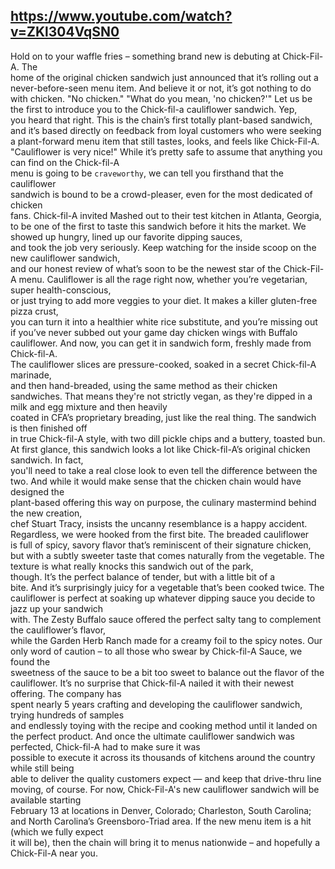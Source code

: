 ## https://www.youtube.com/watch?v=ZKl304VqSN0


Hold on to your waffle fries – something  brand new is debuting at Chick-Fil-A. The  
home of the original chicken sandwich  just announced that it’s rolling out a  
never-before-seen menu item. And believe it  or not, it’s got nothing to do with chicken.
"No chicken."
"What do you mean, 'no chicken?'"
Let us be the first to introduce you to  the Chick-fil-a cauliflower sandwich. Yep,  
you heard that right. This is the chain’s  first totally plant-based sandwich,  
and it’s based directly on feedback  from loyal customers who were seeking  
a plant-forward menu item that still  tastes, looks, and feels like Chick-Fil-A.
"Cauliflower is very nice!"
While it’s pretty safe to assume that  anything you can find on the Chick-fil-A  
menu is going to be `craveworthy`, we can  tell you firsthand that the cauliflower  
sandwich is bound to be a crowd-pleaser,  even for the most dedicated of chicken  
fans. Chick-fil-A invited Mashed out to  their test kitchen in Atlanta, Georgia,  
to be one of the first to taste this  sandwich before it hits the market.
We showed up hungry, lined up  our favorite dipping sauces,  
and took the job very seriously. Keep watching for  the inside scoop on the new cauliflower sandwich,  
and our honest review of what’s soon to be  the newest star of the Chick-Fil-A menu.
Cauliflower is all the rage right now, whether  you’re vegetarian, super health-conscious,  
or just trying to add more veggies to your  diet. It makes a killer gluten-free pizza crust,  
you can turn it into a healthier white  rice substitute, and you’re missing out  
if you’ve never subbed out your game day  chicken wings with Buffalo cauliflower.
And now, you can get it in sandwich  form, freshly made from Chick-fil-A.  
The cauliflower slices are pressure-cooked,  soaked in a secret Chick-fil-A marinade,  
and then hand-breaded, using the same  method as their chicken sandwiches.
That means they're not strictly vegan, as they're  dipped in a milk and egg mixture and then heavily  
coated in CFA’s proprietary breading, just like  the real thing. The sandwich is then finished off  
in true Chick-fil-A style, with two dill  pickle chips and a buttery, toasted bun.
At first glance, this sandwich looks a lot like  Chick-fil-A’s original chicken sandwich. In fact,  
you'll need to take a real close look to  even tell the difference between the two.
And while it would make sense that the  chicken chain would have designed the  
plant-based offering this way on purpose, the  culinary mastermind behind the new creation,  
chef Stuart Tracy, insists the uncanny  resemblance is a happy accident.
Regardless, we were hooked from the  first bite. The breaded cauliflower  
is full of spicy, savory flavor that’s  reminiscent of their signature chicken,  
but with a subtly sweeter taste that  comes naturally from the vegetable.
The texture is what really knocks  this sandwich out of the park,  
though. It’s the perfect balance of  tender, but with a little bit of a  
bite. And it’s surprisingly juicy for  a vegetable that’s been cooked twice.
The cauliflower is perfect at soaking up whatever  dipping sauce you decide to jazz up your sandwich  
with. The Zesty Buffalo sauce offered the perfect  salty tang to complement the cauliflower’s flavor,  
while the Garden Herb Ranch made for  a creamy foil to the spicy notes.
Our only word of caution – to all those who  swear by Chick-fil-A Sauce, we found the  
sweetness of the sauce to be a bit too sweet  to balance out the flavor of the cauliflower.
It’s no surprise that Chick-fil-A nailed it  with their newest offering. The company has  
spent nearly 5 years crafting and developing the  cauliflower sandwich, trying hundreds of samples  
and endlessly toying with the recipe and cooking  method until it landed on the perfect product.
And once the ultimate cauliflower sandwich was  perfected, Chick-fil-A had to make sure it was  
possible to execute it across its thousands of  kitchens around the country while still being  
able to deliver the quality customers expect —  and keep that drive-thru line moving, of course.
For now, Chick-Fil-A's new cauliflower  sandwich will be available starting  
February 13 at locations in Denver,  Colorado; Charleston, South Carolina;  
and North Carolina’s Greensboro-Triad area. If  the new menu item is a hit (which we fully expect  
it will be), then the chain will bring it to menus  nationwide – and hopefully a Chick-Fil-A near you.

